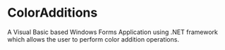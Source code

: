 # ColorAdditions
A Visual Basic based Windows Forms Application using .NET framework which allows the user to perform color addition operations.
